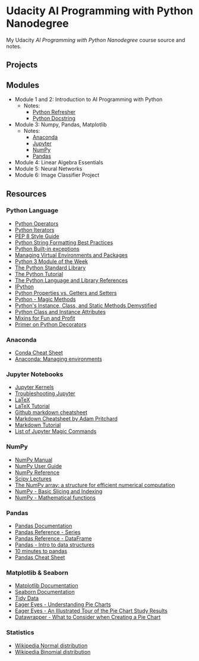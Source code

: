# Udacity AI Programming with Python Nanodegree

My Udacity *AI Programming with Python Nanodegree* course source and notes.

## Projects


## Modules

- Module 1 and 2: Introduction to AI Programming with Python
  - Notes:
    - [Python Refresher](m1-2-python/python.md)
    - [Python Docstring](m1-2-python/python_docs.md)
- Module 3: Numpy, Pandas, Matplotlib
  - Notes:
    - [Anaconda](m1-2-python/anaconda.md)
    - [Jupyter](m1-2-python/jupyter.md)
    - [NumPy](m1-2-python/numpy.ipynb)
    - [Pandas](m1-2-python/pandas.ipynp)
- Module 4: Linear Algebra Essentials
- Module 5: Neural Networks
- Module 6: Image Classifier Project

## Resources

### Python Language
- [Python Operators](https://www.programiz.com/python-programming/operators)
- [Python Iterators](https://docs.python.org/3/tutorial/classes.html#iterators)
- [PEP 8 Style Guide](https://www.python.org/dev/peps/pep-0008/)
- [Python String Formatting Best Practices](https://realpython.com/python-string-formatting/)
- [Python Built-in exceptions](https://docs.python.org/3/library/exceptions.html)
- [Managing Virtual Environments and Packages](https://docs.python.org/3/tutorial/venv.html)
- [Python 3 Module of the Week](https://pymotw.com/3/)
- [The Python Standard Library](https://docs.python.org/3/library/)
- [The Python Tutorial](https://docs.python.org/3/tutorial/)
- [The Python Language and Library References](https://docs.python.org/3/index.html)
- [IPython](https://ipython.org/ipython-doc/3/interactive/tutorial.html)
- [Python Properties vs. Getters and Setters](https://www.python-course.eu/python3_properties.php)
- [Python - Magic Methods](https://www.tutorialsteacher.com/python/magic-methods-in-python)
- [Python's Instance, Class, and Static Methods Demystified](https://realpython.com/instance-class-and-static-methods-demystified/)
- [Python Class and Instance Attributes](https://www.python-course.eu/python3_class_and_instance_attributes.php)
- [Mixins for Fun and Profit](https://easyaspython.com/mixins-for-fun-and-profit-cb9962760556)
- [Primer on Python Decorators](https://realpython.com/primer-on-python-decorators/)

### Anaconda
- [Conda Cheat Sheet](https://docs.conda.io/projects/conda/en/latest/_downloads/843d9e0198f2a193a3484886fa28163c/conda-cheatsheet.pdf)
- [Anaconda: Managing environments](https://docs.conda.io/projects/conda/en/latest/user-guide/tasks/manage-environments.html#managing-environments)

### Jupyter Notebooks
- [Jupyter Kernels](https://github.com/jupyter/jupyter/wiki/Jupyter-kernels)
- [Troubleshooting Jupyter](https://jupyter-notebook.readthedocs.io/en/stable/troubleshooting.html#what-to-do-when-things-go-wrong)
- [LaTeX](https://www.latex-project.org/)
- [LaTeX Tutorial](https://www.latex-tutorial.com/)
- [Github markdown cheatsheet](https://guides.github.com/pdfs/markdown-cheatsheet-online.pdf)
- [Markdown Cheatsheet by Adam Pritchard](https://github.com/adam-p/markdown-here/wiki/Markdown-Cheatsheet)
- [Markdown Tutorial](https://commonmark.org/help/tutorial/)
- [List of Jupyter Magic Commands](https://ipython.readthedocs.io/en/stable/interactive/magics.html)


### NumPy

 - [NumPy Manual](https://docs.scipy.org/doc/numpy-1.13.0/contents.html)
 - [NumPy User Guide](https://numpy.org/devdocs/user/index.html)
 - [NumPy Reference](https://numpy.org/devdocs/reference/index.html)
 - [Scipy Lectures](http://www.scipy-lectures.org/intro/numpy/index.html)
 - [The NumPy array: a structure for efficient numerical computation](https://hal.inria.fr/inria-00564007/document)
 - [NumPy - Basic Slicing and Indexing](https://numpy.org/devdocs/reference/arrays.indexing.html?highlight=slicing#basic-slicing-and-indexing)
 - [NumPy - Mathematical functions](https://numpy.org/devdocs/reference/routines.math.html?highlight=arithmetic#mathematical-functions)

### Pandas

 - [Pandas Documentation](https://pandas.pydata.org/pandas-docs/stable/)
 - [Pandas Reference - Series](https://pandas.pydata.org/pandas-docs/stable/reference/series.html)
 - [Pandas Reference - DataFrame](https://pandas.pydata.org/pandas-docs/stable/reference/frame.html)
 - [Pandas - Intro to data structures](https://pandas.pydata.org/pandas-docs/stable/user_guide/dsintro.html)
 - [10 minutes to pandas](https://pandas.pydata.org/pandas-docs/stable/user_guide/10min.html)
 - [Pandas Cheat Sheet](https://pandas.pydata.org/Pandas_Cheat_Sheet.pdf)

### Matplotlib & Seaborn

- [Matplotlib Documentation](https://matplotlib.org/)
- [Seaborn Documentation](https://seaborn.pydata.org/)
- [Tidy Data](https://cran.r-project.org/web/packages/tidyr/vignettes/tidy-data.html)
- [Eager Eyes - Understanding Pie Charts](https://eagereyes.org/pie-charts)
- [Eager Eyes - An Illustrated Tour of the Pie Chart Study Results](https://eagereyes.org/blog/2016/an-illustrated-tour-of-the-pie-chart-study-results)
- [Datawrapper - What to Consider when Creating a Pie Chart](https://academy.datawrapper.de/article/127-what-to-consider-when-creating-a-pie-chart)

### Statistics

 - [Wikipedia Normal distribution](https://en.wikipedia.org/wiki/Normal_distribution)
 - [Wikipedia Binomial distribution](https://en.wikipedia.org/wiki/Binomial_distribution)